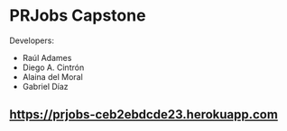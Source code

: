 # PRJobs Capstone
Developers:
* Raúl Adames
* Diego A. Cintrón
* Alaina del Moral
* Gabriel Díaz

## https://prjobs-ceb2ebdcde23.herokuapp.com
